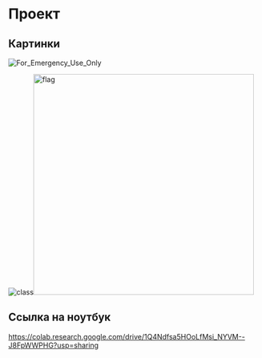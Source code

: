 # Проект
## Картинки

![For_Emergency_Use_Only](https://user-images.githubusercontent.com/60008375/211309878-24f2f799-3e67-427c-a97c-fe6c1248bd22.png)

![class](https://user-images.githubusercontent.com/60008375/211309881-5b9399ca-1b39-4f26-8502-cf7316d3858c.jpg)<img width="440" alt="flag" src="https://user-images.githubusercontent.com/60008375/211309884-2eb508f9-8b94-403b-af09-4bdc148f1081.png">

## Ссылка на ноутбук
https://colab.research.google.com/drive/1Q4Ndfsa5HOoLfMsi_NYVM--J8FpWWPHG?usp=sharing
